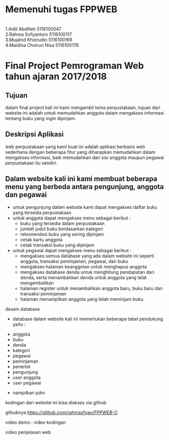 <h1>Memenuhi tugas FPPWEB </h1>

<br>1.Aidil Abdillah 5116100047
<br>2.Rahma Sofyantoro 5116100117
<br>3.Mujahid Khoirudin 5116100169
<br>4.Maidina Choirun Nisa 5116100176


<h1>Final Project Pemrograman Web tahun ajaran 2017/2018</h1>

<h2> Tujuan </h2>
dalam final project kali ini kami mengambil tema perpustakaan,
tujuan dari website ini adalah untuk memudahkan anggota dalam mengakses 
informasi tentang buku yang ingin dipinjam.

<h2> Deskripsi Aplikasi </h2>

web perpustakaan yang kami buat ini adalah aplikasi berbasis web sederhana 
dengan beberapa fitur yang diharapkan memudahkan dalam mengakses informasi, 
baik memudahkan dari sisi anggota maupun pegawai perpustakaan itu sendiri.

<h2>Dalam website kali ini kami membuat beberapa menu yang berbeda antara 
pengunjung, anggota dan pegawai </h2>

- untuk pengunjung dalam website kami dapat mengakses daftar buku yang tersedia perpustakaan 
- untuk anggota dapat mengakses menu sebagai berikut :
	* buku yang tersedia dalam perpustakaan
	* jumlah judul buku berdasarkan kategori
	* rekomendasi buku yang sering dipinjam
	* cetak kartu anggota
	* cetak transaksi buku yang dipinjam
- untuk pegawai dapat mengakses menu sebagai berikut :
	* mengakses semua database yang ada dalam website ini 
	  seperti anggota, transaksi peminjaman, pegawai, dan buku 
	* mengakses halaman keanggotan untuk menghapus anggota 
	* mengakses database denda untuk menghitung pendapatan dari denda, 
	  serta menambahkan denda untuk anggota yang telat mengembalikan
	* halaman register untuk menambahkan anggota baru, buku baru dan transaksi peminjaman
	* halaman menampilkan anggota yang telah meminjam buku 


desain database

- database dalam website kali ini memerlukan beberapa tabel pendukung yaitu : 
 * anggota 
 * buku
 * denda
 * kategori
 * pegawai
 * peminjaman
 * penerbit
 * pengunjung
 * user anggota
 * user pegawai

- nampilkan pdm

kodingan dari website ini bisa diakses via github 

githubnya
https://github.com/rahmsofyan/FPPWEB-C

video demo :
video kodingan

video penjelasan web
